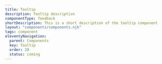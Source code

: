 ```yaml
---
title: Tooltip
description: Tooltip description
componentType: feedback
shortDescription: This is a short description of the tooltip component
layout: "components/components.njk"
tags: component
eleventyNavigation:
  parent: Components
  key: Tooltip
  order: 20
  status: coming
---
```


